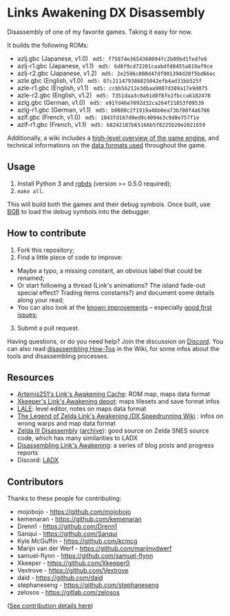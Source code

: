 # Links Awakening DX Disassembly

Disassembly of one of my favorite games. Taking it easy for now.

It builds the following ROMs:

- azlj.gbc (Japanese, v1.0) `
md5: f75874e3654360094fc2b09bd1fed7e8`
- azlj-r1.gbc (Japanese, v1.1) `
md5: 6d8f9cd72201caabdfd0455a819af9ce`
- azlj-r2.gbc (Japanese, v1.2) `
md5: 2e2596c008d47df901394d28f5bd66ec`
- azle.gbc (English, v1.0) `
md5: 07c211479386825042efb4ad31bb525f`
- azle-r1.gbc (English, v1.1) `
md5: ccbb56212e3dbaa9007d389a17e9d075`
- azle-r2.gbc (English, v1.2) `
md5: 7351daa3c0a91d8f6fe2fbcca6182478`
- azlg.gbc (German, v1.0) `
md5: e91fd46e7092d32ca264f21853f09539`
- azlg-r1.gbc (German, v1.1) `
md5: b0080c2f1919a4bb0ea73b788f4a6786`
- azlf.gbc (French, v1.0) `
md5: 1043fd167d0ed9c4094e3c9d8e757f1e`
- azlf-r1.gbc (French, v1.1) `
md5: 68242187b65166b5f8225b20e2021659`

Additionally, a wiki includes a [high-level overview of the game engine](https://github.com/zladx/LADX-Disassembly/wiki/Game-engine-documentation), and technical informations on the [data formats used](https://github.com/zladx/LADX-Disassembly/wiki/Maps-data-format) throughout the game.

## Usage

1. Install Python 3 and [rgbds](https://github.com/rednex/rgbds#1-installing-rgbds) (version >= 0.5.0 required);
2. `make all`.

This will build both the games and their debug symbols. Once built, use [BGB](https://github.com/zladx/LADX-Disassembly/wiki/Tooling-for-reverse-engineering#bgb) to load the debug symbols into the debugger.

## How to contribute

1. Fork this repository;
2. Find a little piece of code to improve:
  - Maybe a typo, a missing constant, an obvious label that could be renamed;
  - Or start following a thread (Link's animations? The island fade-out special effect? Trading items constants?) and document some details along your read;
  - You can also look at the [known improvements](https://github.com/zladx/LADX-Disassembly/issues) – especially [good first issues](https://github.com/zladx/LADX-Disassembly/issues?q=is%3Aissue+is%3Aopen+sort%3Aupdated-desc+label%3A%22good+first+issue%22);
3. Submit a pull request.

Having questions, or do you need help? Join the discussion on [Discord](https://discord.gg/sSHrwdB).
You can also read [disassembling How-Tos](https://github.com/zladx/LADX-Disassembly/wiki) in the Wiki, for some infos about the tools and disassembling processes.

## Resources

- [Artemis251's Link's Awakening Cache](http://artemis251.fobby.net/zelda/index.php): ROM map, maps data format
- [Xkeeper's Link's Awakening depot](https://xkeeper.net/hacking/linksawakening/): maps tilesets and save format infos
- [LALE](https://github.com/anotak/LALE): level editor, notes on maps data format
- [The Legend of Zelda Link's Awakening /DX Speedrunning Wiki](http://spiraster.x10host.com/LADXWiki/index.php/) : infos on wrong warps and map data format
- [Zelda III Disassembly](http://www.zeldix.net/t143-disassembly-zelda-docs) ([archive](https://web.archive.org/web/20180315181518/http://www.zeldix.net/t143-disassembly-zelda-docs)): good source on Zelda SNES source code, which has many similarities to LADX
- [Disassembling Link's Awakening](https://zladx.github.io): a series of blog posts and progress reports
- Discord: [LADX](https://discord.gg/sSHrwdB)

## Contributors

Thanks to these people for contributing:

* mojobojo - https://github.com/mojobojo
* kemenaran - https://github.com/kemenaran
* Drenn1 - https://github.com/Drenn1
* Sanqui - https://github.com/Sanqui
* Kyle McGuffin - https://github.com/kcmcg
* Marijn van der Werf - https://github.com/marijnvdwerf
* samuel-flynn - https://github.com/samuel-flynn
* Xkeeper - https://github.com/Xkeeper0
* Vextrove - https://github.com/Vextrove
* daid - https://github.com/daid
* stephaneseng - https://github.com/stephaneseng
* zelosos - https://gitlab.com/zelosos

([See contribution details here](https://github.com/zladx/LADX-Disassembly/graphs/contributors))
